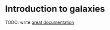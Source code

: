 # Introduction to galaxies

TODO: write [great documentation](http://jacobian.org/writing/great-documentation/what-to-write/)
